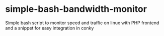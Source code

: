 # simple-bash-bandwidth-monitor
Simple bash script to monitor speed and traffic on linux with PHP frontend and a snippet for easy integration in conky
